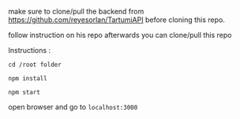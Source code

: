  make sure to clone/pull the backend from https://github.com/reyesorlan/TartumiAPI before cloning this repo.
 
 follow instruction on his repo afterwards you can clone/pull this repo

Instructions : 

`cd /root folder`

`npm install`

`npm start`


open browser and go to `localhost:3000`

